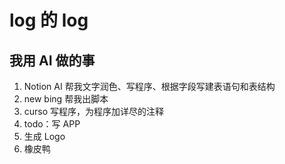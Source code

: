 # log 的 log

## 我用 AI 做的事
1. Notion AI 帮我文字润色、写程序、根据字段写建表语句和表结构
2. new bing 帮我出脚本
3. curso 写程序，为程序加详尽的注释
4. todo：写 APP 
5. 生成 Logo 
6. 橡皮鸭